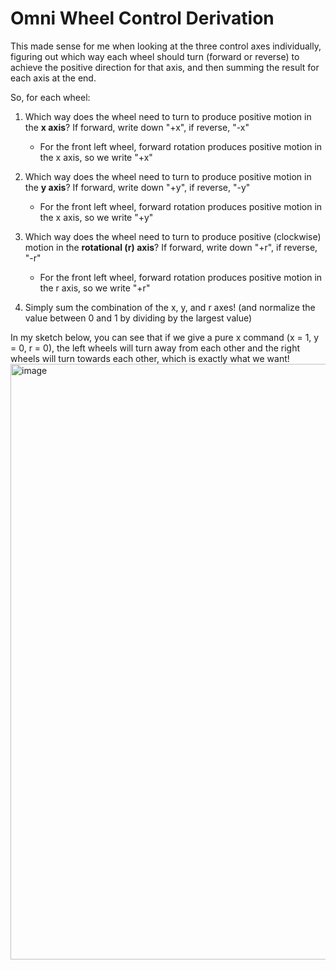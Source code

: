 # Omni Wheel Control Derivation
This made sense for me when looking at the three control axes individually, figuring out which way each wheel should turn (forward or reverse) to achieve the positive direction for that axis, and then summing the result for each axis at the end.

So, for each wheel:
1) Which way does the wheel need to turn to produce positive motion in the  **x axis**? If forward, write down "+x", if reverse, "-x"

    - For the front left wheel, forward rotation produces positive motion in the x axis, so we write "+x"

2) Which way does the wheel need to turn to produce positive motion in the  **y axis**? If forward, write down "+y", if reverse, "-y"

    - For the front left wheel, forward rotation produces positive motion in the x axis, so we write "+y"

3) Which way does the wheel need to turn to produce positive (clockwise) motion in the  **rotational (r) axis**? If forward, write down "+r", if reverse, "-r"

   - For the front left wheel, forward rotation produces positive motion in the r axis, so we write "+r"

4) Simply sum the combination of the x, y, and r axes! (and normalize the value between 0 and 1 by dividing by the largest value)

In my sketch below, you can see that if we give a pure x command (x = 1, y = 0, r = 0), the left wheels will turn away from each other and the right wheels will turn towards each other, which is exactly what we want!
<img width="953" alt="image" src="https://github.com/user-attachments/assets/8774de1f-a2a6-48d4-9964-218632dc4236" />

